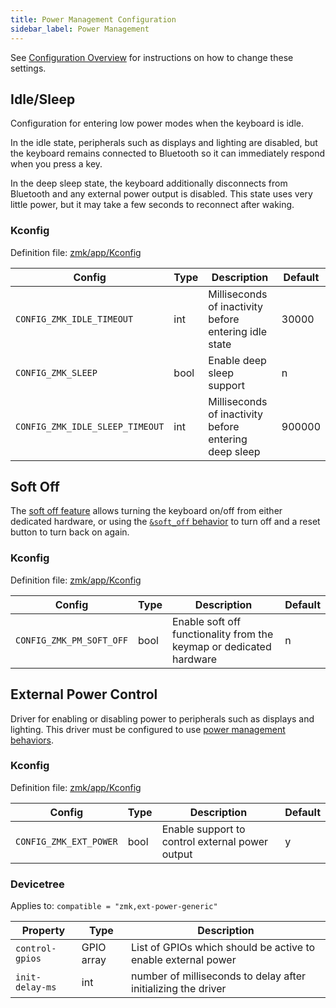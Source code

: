 ```yaml
---
title: Power Management Configuration
sidebar_label: Power Management
---
```


See [Configuration Overview](index.md) for instructions on how to
change these settings.

## Idle/Sleep

Configuration for entering low power modes when the keyboard is idle.

In the idle state, peripherals such as displays and lighting are disabled, but the keyboard remains connected to Bluetooth so it can immediately respond when you press a key.

In the deep sleep state, the keyboard additionally disconnects from Bluetooth and any external power output is disabled. This state uses very little power, but it may take a few seconds to reconnect after waking.

### Kconfig

Definition file: [zmk/app/Kconfig](https://github.com/zmkfirmware/zmk/blob/main/app/Kconfig)

| Config                          | Type | Description                                           | Default |
| ------------------------------- | ---- | ----------------------------------------------------- | ------- |
| `CONFIG_ZMK_IDLE_TIMEOUT`       | int  | Milliseconds of inactivity before entering idle state | 30000   |
| `CONFIG_ZMK_SLEEP`              | bool | Enable deep sleep support                             | n       |
| `CONFIG_ZMK_IDLE_SLEEP_TIMEOUT` | int  | Milliseconds of inactivity before entering deep sleep | 900000  |

## Soft Off

The [soft off feature](../features/soft-off.md) allows turning the keyboard on/off from either dedicated hardware, or using the [`&soft_off` behavior](../behaviors/soft-off.md) to turn off and a reset button to turn back on again.

### Kconfig

Definition file: [zmk/app/Kconfig](https://github.com/zmkfirmware/zmk/blob/main/app/Kconfig)

| Config                   | Type | Description                                                         | Default |
| ------------------------ | ---- | ------------------------------------------------------------------- | ------- |
| `CONFIG_ZMK_PM_SOFT_OFF` | bool | Enable soft off functionality from the keymap or dedicated hardware | n       |

## External Power Control

Driver for enabling or disabling power to peripherals such as displays and lighting. This driver must be configured to use [power management behaviors](../behaviors/power.md).

### Kconfig

Definition file: [zmk/app/Kconfig](https://github.com/zmkfirmware/zmk/blob/main/app/Kconfig)

| Config                 | Type | Description                                     | Default |
| ---------------------- | ---- | ----------------------------------------------- | ------- |
| `CONFIG_ZMK_EXT_POWER` | bool | Enable support to control external power output | y       |

### Devicetree

Applies to: `compatible = "zmk,ext-power-generic"`

| Property        | Type       | Description                                                   |
| --------------- | ---------- | ------------------------------------------------------------- |
| `control-gpios` | GPIO array | List of GPIOs which should be active to enable external power |
| `init-delay-ms` | int        | number of milliseconds to delay after initializing the driver |
